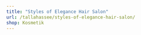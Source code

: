```yaml
---
title: "Styles of Elegance Hair Salon"
url: /tallahassee/styles-of-elegance-hair-salon/
shop: Kosmetik
---
```

